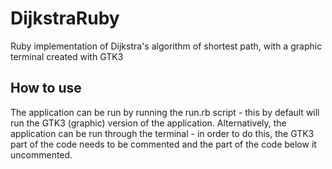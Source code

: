 # DijkstraRuby
Ruby implementation of Dijkstra's algorithm of shortest path, with a graphic terminal created with GTK3

## How to use
The application can be run by running the run.rb script - this by default will run the GTK3 (graphic) version of the application.
Alternatively, the application can be run through the terminal - in order to do this, the GTK3 part of the code needs to be commented and the part of the code below it uncommented.
